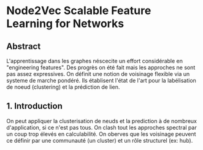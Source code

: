 # Node2Vec Scalable Feature Learning for Networks

## Abstract

L'apprentissage dans les graphes néscecite un effort considérable en "engineering features". Des progrès on été fait mais les approches ne sont pas assez expressives. On définit une notion de voisinage flexible via un systeme de marche pondéré. Ils établisent l'état de l'art pour la labélisation de noeud (clustering) et la prédiction de lien.

## 1. Introduction

On peut appliquer la clusterisation de neuds et la prediction à de nombreux d'application, si ce n'est pas tous. On clash tout les approches spectral par un coup trop élevés en calculabilité. On oberves que les voisinage peuvent ce définir par une communauté (un cluster) et un rôle structurel (ex: hub). 
